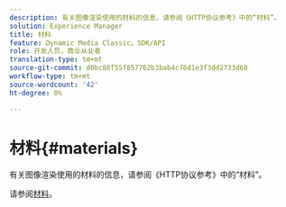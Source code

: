 ```yaml
---
description: 有关图像渲染使用的材料的信息，请参阅《HTTP协议参考》中的“材料”。
solution: Experience Manager
title: 材料
feature: Dynamic Media Classic，SDK/API
role: 开发人员，商业从业者
translation-type: tm+mt
source-git-commit: d0bc88f55f857762b3bab4c76d1e3f3dd2733d60
workflow-type: tm+mt
source-wordcount: '42'
ht-degree: 0%

---
```



# 材料{#materials}

有关图像渲染使用的材料的信息，请参阅《HTTP协议参考》中的“材料”。

请参阅[材料](../../../../../ir-api/http-protocol/image-rendering-api-ref/c-ir-http-protocol-ref/c-ir-http-protocol-syntax-and-features/c-ir-http-materials/c-ir-http-materials.md#concept-45af2ab5694b4cfdadf1211ce3f5ed0f)。
